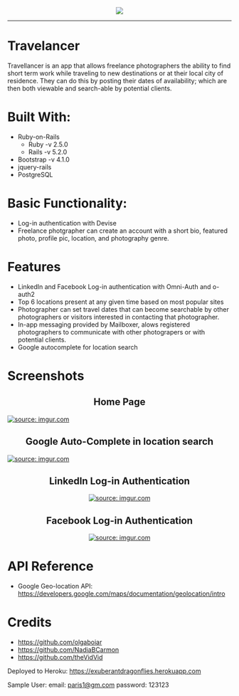<p align="center">
    <img src="https://i.imgur.com/pBHWiL5.png"><hr>
  </p>


# Travelancer
Travellancer is an app that allows freelance photographers the ability to find short term work while traveling to new destinations or at their local city of residence. They can do this by posting their dates of availability; which are then both viewable and search-able by potential clients.

# Built With:
* Ruby-on-Rails
  * Ruby -v 2.5.0
  * Rails -v 5.2.0
* Bootstrap -v 4.1.0
* jquery-rails
* PostgreSQL

# Basic Functionality:
* Log-in authentication with Devise
* Freelance photgrapher can create an account with a short bio, featured photo, profile pic, location, and photography genre.

# Features
* LinkedIn and Facebook Log-in authentication with Omni-Auth and o-auth2
* Top 6 locations present at any given time based on most popular sites
* Photographer can set travel dates that can become searchable by other photographers or visitors interested in contacting that photographer.
* In-app messaging provided by Mailboxer, alows registered photographers to communicate with other photograpers or with potential clients.
* Google autocomplete for location search

# Screenshots
 <h2 align="center">Home Page</h2>
 <a href="https://imgur.com/lm9oKh2"><img src="https://i.imgur.com/lm9oKh2.png" title="source: imgur.com" /></a>
 
 
 <h2 align="center">Google Auto-Complete in location search</h2>
 <a href="https://imgur.com/GWTMZA5"><img src="https://i.imgur.com/GWTMZA5.png" title="source: imgur.com" /></a>
 
 
 <h2 align="center">LinkedIn Log-in Authentication</h2>
 <div align="center">
  <a href="https://imgur.com/7nndPyc"><img src="https://i.imgur.com/7nndPyc.png" title="source: imgur.com" /></a>
 </div>
 
 <h2 align="center">Facebook Log-in Authentication</h2>
 <div align="center">
  <a href="https://imgur.com/GrAzKmG"><img src="https://i.imgur.com/GrAzKmG.png" title="source: imgur.com" /></a>
 </div>
 
# API Reference
* Google Geo-location API: https://developers.google.com/maps/documentation/geolocation/intro

# Credits
* https://github.com/olgaboiar
* https://github.com/NadiaBCarmon
* https://github.com/theVidVid

Deployed to Heroku: https://exuberantdragonflies.herokuapp.com

Sample User: email: paris1@gm.com password: 123123
